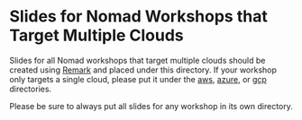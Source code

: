 # Slides for Nomad Workshops that Target Multiple Clouds
Slides for all Nomad workshops that target multiple clouds should be created using [Remark](https://remarkjs.com) and placed under this directory. If your workshop only targets a single cloud, please put it under the [aws](../aws), [azure](../azure), or [gcp](../gcp) directories.

Please be sure to always put all slides for any workshop in its own directory.
